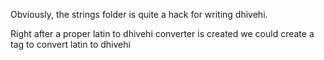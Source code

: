 Obviously, the strings folder is quite a hack for writing dhivehi.

Right after a proper latin to dhivehi converter is created we could create a tag to convert latin to dhivehi